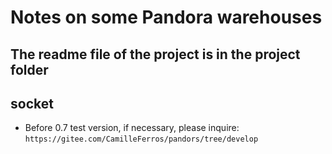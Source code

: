 # Notes on some Pandora warehouses

## The readme file of the project is in the project folder

## socket

- Before 0.7 test version, if necessary, please inquire: `https://gitee.com/CamilleFerros/pandors/tree/develop`
